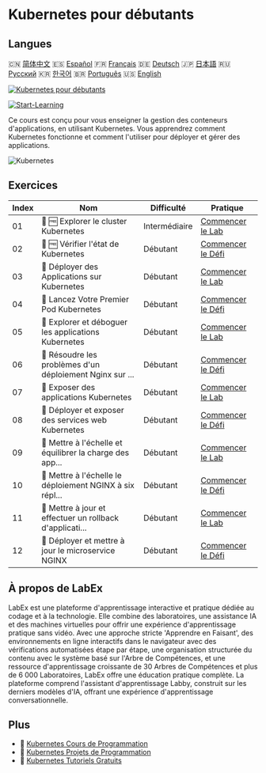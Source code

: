 # Kubernetes pour débutants

## Langues

🇨🇳 [简体中文](README_zh.md) 🇪🇸 [Español](README_es.md) 🇫🇷 [Français](README_fr.md) 🇩🇪 [Deutsch](README_de.md) 🇯🇵 [日本語](README_ja.md) 🇷🇺 [Русский](README_ru.md) 🇰🇷 [한국어](README_ko.md) 🇧🇷 [Português](README_pt.md) 🇺🇸 [English](README.md) 

[![Kubernetes pour débutants](https://cover-creator.labex.io/kubernetes-for-beginners.png?lang=fr)](https://labex.io/fr/courses/kubernetes-for-beginners)

[![Start-Learning](https://img.shields.io/badge/Start-Learning-whitesmoke?style=for-the-badge)](https://labex.io/fr/courses/kubernetes-for-beginners)

Ce cours est conçu pour vous enseigner la gestion des conteneurs d'applications, en utilisant Kubernetes. Vous apprendrez comment Kubernetes fonctionne et comment l'utiliser pour déployer et gérer des applications.

![Kubernetes](https://img.shields.io/badge/Kubernetes-whitesmoke?style=for-the-badge&logo=kubernetes)


## Exercices

|   Index | Nom                                                       | Difficulté    | Pratique                                                                                                                                 |
|---------|-----------------------------------------------------------|---------------|------------------------------------------------------------------------------------------------------------------------------------------|
|      01 | 📖 🆓 Explorer le cluster Kubernetes                      | Intermédiaire | <a target='_blank' href='https://labex.io/fr/tutorials/kubernetes-explore-the-kubernetes-cluster-434519'>Commencer le Lab</a>            |
|      02 | 🎯 🆓 Vérifier l'état de Kubernetes                       | Débutant      | <a target='_blank' href='https://labex.io/fr/labs/kubernetes-check-kubernetes-status-434775'>Commencer le Défi</a>                       |
|      03 | 📖  Déployer des Applications sur Kubernetes              | Débutant      | <a target='_blank' href='https://labex.io/fr/tutorials/kubernetes-deploy-applications-on-kubernetes-434644'>Commencer le Lab</a>         |
|      04 | 🎯  Lancez Votre Premier Pod Kubernetes                   | Débutant      | <a target='_blank' href='https://labex.io/fr/tutorials/kubernetes-launch-your-first-kubernetes-pod-434769'>Commencer le Défi</a>         |
|      05 | 📖  Explorer et déboguer les applications Kubernetes      | Débutant      | <a target='_blank' href='https://labex.io/fr/tutorials/kubernetes-explore-and-debug-kubernetes-applications-434645'>Commencer le Lab</a> |
|      06 | 🎯  Résoudre les problèmes d'un déploiement Nginx sur ... | Débutant      | <a target='_blank' href='https://labex.io/fr/labs/kubernetes-troubleshoot-kubernetes-nginx-deployment-434782'>Commencer le Défi</a>      |
|      07 | 📖  Exposer des applications Kubernetes                   | Débutant      | <a target='_blank' href='https://labex.io/fr/tutorials/kubernetes-expose-kubernetes-applications-434647'>Commencer le Lab</a>            |
|      08 | 🎯  Déployer et exposer des services web Kubernetes       | Débutant      | <a target='_blank' href='https://labex.io/fr/labs/kubernetes-deploy-and-expose-kubernetes-web-services-434804'>Commencer le Défi</a>     |
|      09 | 📖  Mettre à l'échelle et équilibrer la charge des app... | Débutant      | <a target='_blank' href='https://labex.io/fr/tutorials/kubernetes-scale-and-load-balance-applications-434648'>Commencer le Lab</a>       |
|      10 | 🎯  Mettre à l'échelle le déploiement NGINX à six répl... | Débutant      | <a target='_blank' href='https://labex.io/fr/labs/kubernetes-scale-nginx-deployment-to-six-replicas-434818'>Commencer le Défi</a>        |
|      11 | 📖  Mettre à jour et effectuer un rollback d'applicati... | Débutant      | <a target='_blank' href='https://labex.io/fr/tutorials/kubernetes-update-and-rollback-applications-434649'>Commencer le Lab</a>          |
|      12 | 🎯  Déployer et mettre à jour le microservice NGINX       | Débutant      | <a target='_blank' href='https://labex.io/fr/tutorials/kubernetes-deploy-and-update-nginx-microservice-434821'>Commencer le Défi</a>     |

## À propos de LabEx

LabEx est une plateforme d'apprentissage interactive et pratique dédiée au codage et à la technologie. Elle combine des laboratoires, une assistance IA et des machines virtuelles pour offrir une expérience d'apprentissage pratique sans vidéo. Avec une approche stricte 'Apprendre en Faisant', des environnements en ligne interactifs dans le navigateur avec des vérifications automatisées étape par étape, une organisation structurée du contenu avec le système basé sur l'Arbre de Compétences, et une ressource d'apprentissage croissante de 30 Arbres de Compétences et plus de 6 000 Laboratoires, LabEx offre une éducation pratique complète. La plateforme comprend l'assistant d'apprentissage Labby, construit sur les derniers modèles d'IA, offrant une expérience d'apprentissage conversationnelle.

## Plus

- 🔗 [Kubernetes Cours de Programmation](https://github.com/labex-labs/awesome-programming-courses)
- 🔗 [Kubernetes Projets de Programmation](https://github.com/labex-labs/awesome-programming-projects)
- 🔗 [Kubernetes Tutoriels Gratuits](https://github.com/labex-labs/kubernetes-free-tutorials)

